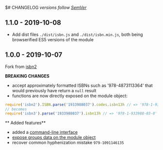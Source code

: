 $# CHANGELOG
*versions follow [SemVer](http://semver.org)*

## 1.1.0 - 2019-10-08
* Add dist files `./dist/isbn.js` and `./dist/isbn.min.js`, both being browserified ES5 versions of the module

## 1.0.0 - 2019-10-07
Fork from [isbn2](https://www.npmjs.com/package/isbn2)

**BREAKING CHANGES**
* accept approximately formatted ISBNs such as '978-4873113364' that would previously have return a `null` result
* functions are now directly exposed on the module object:
```js
require('isbn2').ISBN.parse('1933988037').codes.isbn13h // => '978-1-933988-03-0'
// becomes
require('isbn3').parse('1933988037').isbn13h // => '978-1-933988-03-0'
```

** Added features**
* added a [command-line interface](https://github.com/inventaire/isbn3#CLI)
* [expose groups data on the module object](https://github.com/inventaire/isbn3#groups)
* recover common hyphenization mistake `979-1091146135`
